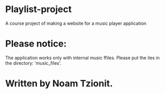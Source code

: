 # Playlist-project
A course project of making a website for a music player application

# Please notice:
The application works only with internal music ffiles. Please put the iles in the directory: 'music_files'.

#
#
# Written by Noam Tzionit.

